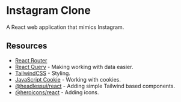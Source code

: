 # Instagram Clone

A React web application that mimics Instagram.

## Resources

- [React Router](https://reactrouter.com/en/main)
- [React Query](https://tanstack.com/query/v3/) - Making working with data easier.
- [TailwindCSS](https://tailwindcss.com/) - Styling.
- [JavaScript Cookie](https://github.com/js-cookie/js-cookie) - Working with cookies.
- [@headlessui/react](https://headlessui.com/) - Adding simple Tailwind based components.
- [@heroicons/react](https://heroicons.com/) - Adding icons.
